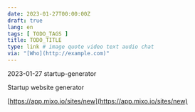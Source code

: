 ```yaml
---
date: 2023-01-27T00:00:00Z
draft: true
lang: en
tags: [ TODO_TAGS ]
title: TODO_TITLE
type: link # image quote video text audio chat
via: "[Who](http://example.com)"
---
```



2023-01-27 startup-generator


Startup website generator

[https://app.mixo.io/sites/new](https://app.mixo.io/sites/new)

